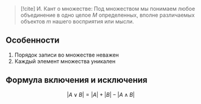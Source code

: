 >[!cite] И. Кант о множестве:
> Под множеством мы понимаем любое объединение в одно целое $M$ определенных, вполне различаемых объектов $m$ нашего восприятия или мысли.

## Особенности
1. Порядок записи во множестве неважен
2. Каждый элемент множества уникален

## Формула включения и исключения
$$
|A \lor B| = |A| + |B| - |A\land B|
$$